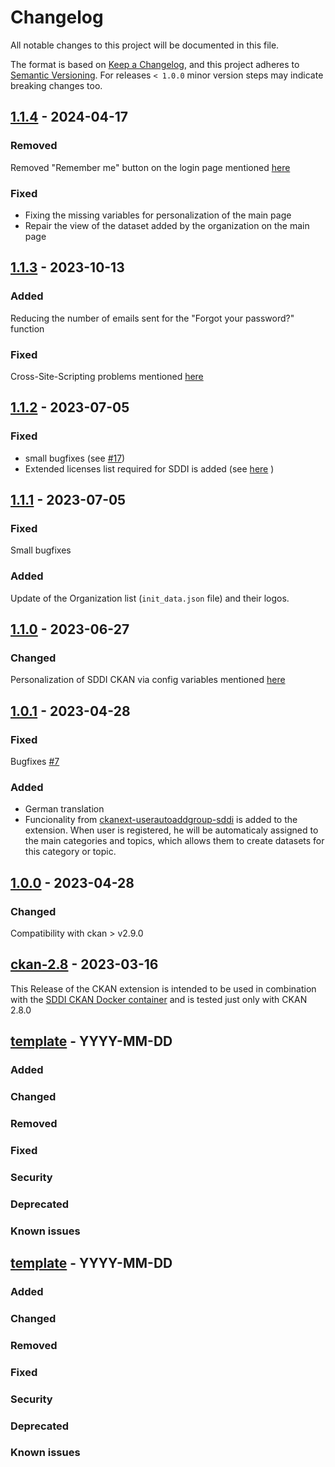 # Changelog

All notable changes to this project will be documented in this file.

The format is based on [Keep a Changelog](https://keepachangelog.com/en/1.0.0/),
and this project adheres to [Semantic Versioning](https://semver.org/spec/v2.0.0.html).
For releases `< 1.0.0` minor version steps may indicate breaking changes too.

## [1.1.4] - 2024-04-17
### Removed
Removed "Remember me" button on the login page mentioned [here](https://github.com/tum-gis/ckan-docker/pull/40)
### Fixed
- Fixing the missing variables for personalization of the main page
- Repair the view of the dataset added by the organization on the main page

## [1.1.3] - 2023-10-13
### Added
Reducing the number of emails sent for the "Forgot your password?" function
### Fixed
Cross-Site-Scripting problems mentioned [here](https://github.com/tum-gis/ckan-docker/pull/40)

## [1.1.2] - 2023-07-05
### Fixed
- small bugfixes (see [#17](https://github.com/tum-gis/ckanext-grouphierarchy-sddi/issues/17))
-  Extended licenses list required for SDDI is added (see [here](https://github.com/tum-gis/ckanext-grouphierarchy-sddi/blob/main/ckanext/grouphierarchy/licenses_SDDI.json) )

## [1.1.1] - 2023-07-05
### Fixed
Small bugfixes

### Added
Update of the Organization list (`init_data.json` file) and their logos.

## [1.1.0] - 2023-06-27

### Changed
Personalization of SDDI CKAN via config variables mentioned [here](https://github.com/tum-gis/ckanext-grouphierarchy-sddi/issues/8)

## [1.0.1] - 2023-04-28

### Fixed
Bugfixes [#7](https://github.com/tum-gis/ckanext-grouphierarchy-sddi/pull/7)

### Added
- German translation
- Funcionality from [ckanext-userautoaddgroup-sddi](https://github.com/tum-gis/ckanext-userautoaddgroup-sddi) is added to the extension. When user is registered, he will be automaticaly assigned to the main categories and topics, which allows them to create datasets for this category or topic.

## [1.0.0] - 2023-04-28

### Changed
Compatibility with ckan > v2.9.0

## [ckan-2.8] - 2023-03-16

This Release of the CKAN extension is intended to be used in combination with the [SDDI CKAN Docker container](https://github.com/tum-gis/SDDI-CKAN-Docker) and is tested just only with CKAN 2.8.0

## [template] - YYYY-MM-DD

### Added

### Changed

### Removed

### Fixed

### Security

### Deprecated

### Known issues

## [template] - YYYY-MM-DD

### Added

### Changed

### Removed

### Fixed

### Security

### Deprecated

### Known issues

[Unreleased]: https://github.com/tum-gis/ckanext-grouphierarchy-sddi/compare/0.0.5...HEAD
[1.1.4]: https://github.com/tum-gis/ckanext-grouphierarchy-sddi/compare/1.1.3...1.1.4
[1.1.3]: https://github.com/tum-gis/ckanext-grouphierarchy-sddi/compare/1.1.2...1.1.3
[1.1.2]: https://github.com/tum-gis/ckanext-grouphierarchy-sddi/compare/1.1.1...1.1.2
[1.1.1]: https://github.com/tum-gis/ckanext-grouphierarchy-sddi/compare/1.1.0...1.1.1
[1.1.0]: https://github.com/tum-gis/ckanext-grouphierarchy-sddi/compare/1.0.1...1.1.0
[1.0.1]: https://github.com/tum-gis/ckanext-grouphierarchy-sddi/compare/1.0.0...1.0.1
[1.0.0]: https://github.com/tum-gis/ckanext-grouphierarchy-sddi/compare/ckan-2.8...1.0.0
[ckan-2.8]: https://github.com/tum-gis/ckanext-grouphierarchy-sddi/releases/ckan-2.8
[template]: https://keepachangelog.com/en/1.0.0/

